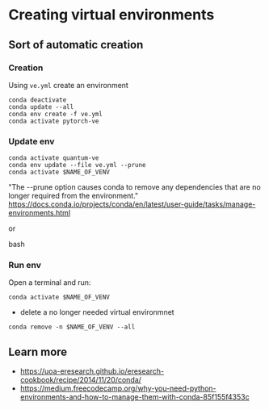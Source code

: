 # Creating virtual environments

## Sort of automatic creation 

### Creation
Using `ve.yml` create an environment
```
conda deactivate
conda update --all 
conda env create -f ve.yml
conda activate pytorch-ve
```

### Update env
```
conda activate quantum-ve
conda env update --file ve.yml --prune
conda activate $NAME_OF_VENV
```
"The --prune option causes conda to remove any dependencies that are no longer required from the environment."
https://docs.conda.io/projects/conda/en/latest/user-guide/tasks/manage-environments.html

or

bash 


### Run env 
Open a terminal and run: 
```
conda activate $NAME_OF_VENV
```


* delete a no longer needed virtual environmnet
```
conda remove -n $NAME_OF_VENV --all
```


## Learn more
* https://uoa-eresearch.github.io/eresearch-cookbook/recipe/2014/11/20/conda/
* https://medium.freecodecamp.org/why-you-need-python-environments-and-how-to-manage-them-with-conda-85f155f4353c


